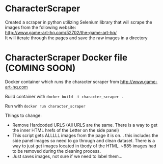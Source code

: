# CharacterScraper
Created a scraper in python utilizing Selenium library that will scrape the images from the following website: <br/>
http://www.game-art-hq.com/52702/the-game-art-hq/ <br/>
It will iterate through the pages and save the raw images in a directory


# CharacterScraper Docker file (COMING SOON)
Docker container which runs the character scraper from http://www.game-art-hq.com <br/>

Build container with `docker build -t character_scraper .`  <br/>

Run with `docker run character_scraper` <br/>

Things to change:<br/>
- Remove Hardcoded URLS (All URLS are the same. There is a way to get the inner HTML hrefs of the Letter on the side panel) <br/>
- This script gets ALLLLL images from the page it is on... this includes the side panel images so need to go through and clean dataset. There is a way to just get images located in tbody of the HTML. ~885 images had to be removed during the cleaning process.
- Just saves images, not sure if we need to label them...
